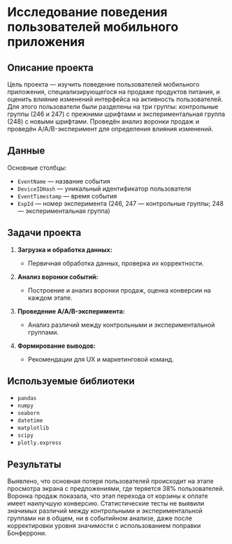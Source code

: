 # Исследование поведения пользователей мобильного приложения

## Описание проекта

Цель проекта — изучить поведение пользователей мобильного приложения, специализирующегося на продаже продуктов питания, и оценить влияние изменений интерфейса на активность пользователей. Для этого пользователи были разделены на три группы: контрольные группы (246 и 247) с прежними шрифтами и экспериментальная группа (248) с новыми шрифтами. Проведён анализ воронки продаж и проведён A/A/B-эксперимент для определения влияния изменений.

## Данные

Основные столбцы:
- `EventName` — название события
- `DeviceIDHash` — уникальный идентификатор пользователя
- `EventTimestamp` — время события
- `ExpId` — номер эксперимента (246, 247 — контрольные группы; 248 — экспериментальная группа)

## Задачи проекта

1. **Загрузка и обработка данных:**
   - Первичная обработка данных, проверка их корректности.
   
2. **Анализ воронки событий:**
   - Построение и анализ воронки продаж, оценка конверсии на каждом этапе.
   
3. **Проведение A/A/B-эксперимента:**
   - Анализ различий между контрольными и экспериментальной группами.

4. **Формирование выводов:**
   - Рекомендации для UX и маркетинговой команд.

## Используемые библиотеки

- `pandas`
- `numpy`
- `seaborn`
- `datetime`
- `matplotlib`
- `scipy`
- `plotly.express`

## Результаты

Выявлено, что основная потеря пользователей происходит на этапе просмотра экрана с предложениями, где теряется 38% пользователей. Воронка продаж показала, что этап перехода от корзины к оплате имеет наилучшую конверсию. Статистические тесты не выявили значимых различий между контрольными и экспериментальной группами ни в общем, ни в событийном анализе, даже после корректировки уровня значимости с использованием поправки Бонферрони.
